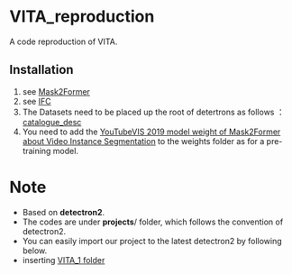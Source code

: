 # VITA_reproduction
A code reproduction of VITA.

## Installation

1. see  [Mask2Former](https://github.com/facebookresearch/Mask2Former/edit/main/INSTALL.md)
2. see  [IFC](https://github.com/sukjunhwang/IFC#steps)
3. The Datasets need to be placed up the root of detertrons as follows ：[catalogue_desc](https://github.com/haiduo/VITA_reproduction/blob/main/catalogue.png)
4. You need to add  the [YouTubeVIS 2019 model weight of Mask2Former about Video Instance Segmentation](https://dl.fbaipublicfiles.com/maskformer/video_mask2former/ytvis_2019/video_maskformer2_R50_bs16_8ep/model_final_34112b.pkl) to the weights folder as for a pre-training model.

# Note
- Based on **detectron2**.
- The codes are under **projects**/ folder, which follows the convention of detectron2.
- You can easily import our project to the latest detectron2 by following below.
- inserting [VITA_1 folder](https://github.com/haiduo/VITA_reproduction/tree/main/detectron2/projects/VITA_1)

